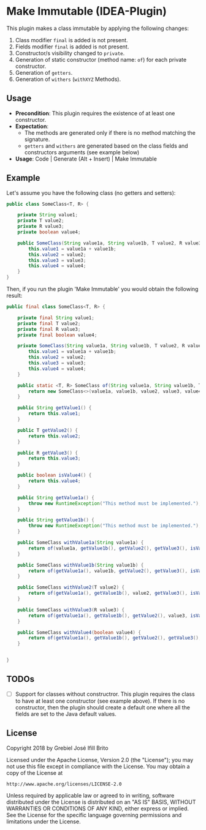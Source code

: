 # Make Immutable (IDEA-Plugin)
This plugin makes a class immutable by applying the following changes:
     
1. Class modifier `final` is added is not present.
2. Fields modifier `final` is added is not present.
3. Constructor/s visibility changed to `private`.
4. Generation of static constructor (method name: `of`) for each private constructor.
5. Generation of `getters`.
6. Generation of `withers` (`withXYZ` Methods).

## Usage

- **Precondition**: This plugin requires the existence of at least one constructor.
- **Expectation**: 
    - The methods are generated only if there is no method matching the signature.
    - `getters` and `withers` are generated based on the class fields and constructors arguments (see example below)
- **Usage**: Code | Generate (Alt + Insert) | Make Immutable

## Example
Let's assume you have the following class (no getters and setters):
```java
public class SomeClass<T, R> {

    private String value1;
    private T value2;
    private R value3;
    private boolean value4;

    public SomeClass(String value1a, String value1b, T value2, R value3, boolean value4) {
        this.value1 = value1a + value1b;
        this.value2 = value2;
        this.value3 = value3;
        this.value4 = value4;
    }
}
```
Then, if you run the plugin 'Make Immutable' you would obtain the following result:
```java
public final class SomeClass<T, R> {

    private final String value1;
    private final T value2;
    private final R value3;
    private final boolean value4;

    private SomeClass(String value1a, String value1b, T value2, R value3, boolean value4) {
        this.value1 = value1a + value1b;
        this.value2 = value2;
        this.value3 = value3;
        this.value4 = value4;
    }

    public static <T, R> SomeClass of(String value1a, String value1b, T value2, R value3, boolean value4) {
        return new SomeClass<>(value1a, value1b, value2, value3, value4);
    }

    public String getValue1() {
        return this.value1;
    }

    public T getValue2() {
        return this.value2;
    }

    public R getValue3() {
        return this.value3;
    }

    public boolean isValue4() {
        return this.value4;
    }

    public String getValue1a() {
        throw new RuntimeException("This method must be implemented."); // TODO
    }

    public String getValue1b() {
        throw new RuntimeException("This method must be implemented."); // TODO
    }

    public SomeClass withValue1a(String value1a) {
        return of(value1a, getValue1b(), getValue2(), getValue3(), isValue4());
    }

    public SomeClass withValue1b(String value1b) {
        return of(getValue1a(), value1b, getValue2(), getValue3(), isValue4());
    }

    public SomeClass withValue2(T value2) {
        return of(getValue1a(), getValue1b(), value2, getValue3(), isValue4());
    }

    public SomeClass withValue3(R value3) {
        return of(getValue1a(), getValue1b(), getValue2(), value3, isValue4());
    }

    public SomeClass withValue4(boolean value4) {
        return of(getValue1a(), getValue1b(), getValue2(), getValue3(), value4);
    }


}
``` 
## TODOs
- [ ] Support for classes without constructror.
This plugin requires the class to have at least 
one constructor (see example above). If there is
no constructor, then the plugin should create a
default one where all the fields are set to the 
Java default values.



## License

Copyright 2018 by Grebiel José Ifill Brito

Licensed under the Apache License, Version 2.0 (the "License");
you may not use this file except in compliance with the License.
You may obtain a copy of the License at

    http://www.apache.org/licenses/LICENSE-2.0

Unless required by applicable law or agreed to in writing, software
distributed under the License is distributed on an "AS IS" BASIS,
WITHOUT WARRANTIES OR CONDITIONS OF ANY KIND, either express or implied.
See the License for the specific language governing permissions and
limitations under the License.
